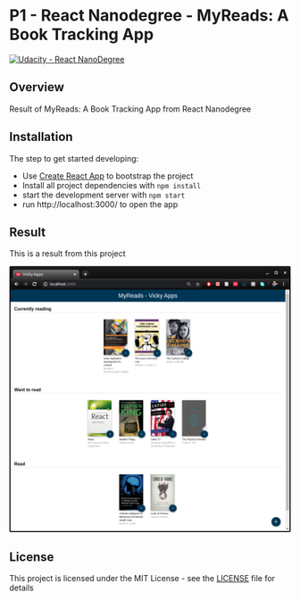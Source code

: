 # **P1 - React Nanodegree - MyReads: A Book Tracking App** 
[![Udacity - React NanoDegree](https://github.com/vickyaziz/sdc_p1_lanelines/blob/master/test_images/shield-udacity.png)](https://www.udacity.com/school-of-programming)


Overview
---
Result of MyReads: A Book Tracking App from React Nanodegree


Installation
---

The step to get started developing:
* Use [Create React App](https://github.com/facebookincubator/create-react-app) to bootstrap the project
* Install all project dependencies with ```npm install```
* start the development server with ```npm start```
* run http://localhost:3000/ to open the app


Result
---

[//]: # (Image References)
[pipe0]: ./result/screenshot.png "MyReads A Book Tracking App"

This is a result from this project 

![alt text][pipe0]


## License
This project is licensed under the MIT License - see the [LICENSE](LICENSE) file for details
